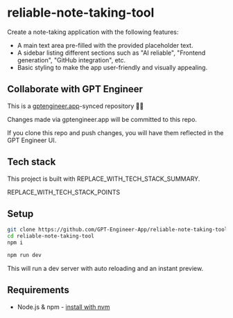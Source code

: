 # reliable-note-taking-tool

Create a note-taking application with the following features:
- A main text area pre-filled with the provided placeholder text.
- A sidebar listing different sections such as "AI reliable", "Frontend generation", "GitHub integration", etc.
- Basic styling to make the app user-friendly and visually appealing.

## Collaborate with GPT Engineer

This is a [gptengineer.app](https://gptengineer.app)-synced repository 🌟🤖

Changes made via gptengineer.app will be committed to this repo.

If you clone this repo and push changes, you will have them reflected in the GPT Engineer UI.

## Tech stack

This project is built with REPLACE_WITH_TECH_STACK_SUMMARY.

REPLACE_WITH_TECH_STACK_POINTS

## Setup

```sh
git clone https://github.com/GPT-Engineer-App/reliable-note-taking-tool.git
cd reliable-note-taking-tool
npm i
```

```sh
npm run dev
```

This will run a dev server with auto reloading and an instant preview.

## Requirements

- Node.js & npm - [install with nvm](https://github.com/nvm-sh/nvm#installing-and-updating)
